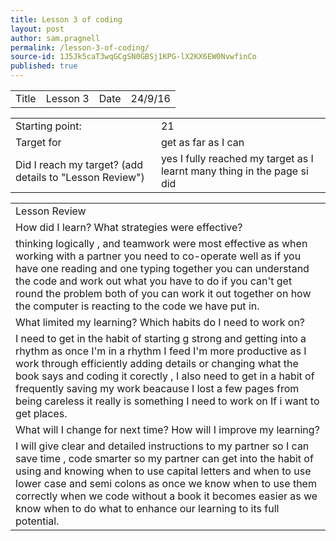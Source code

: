 ```yaml
---
title: Lesson 3 of coding
layout: post
author: sam.pragnell
permalink: /lesson-3-of-coding/
source-id: 1J5Jk5caT3wqGCgSN0GBSj1KPG-lX2KX6EW0NvwfinCo
published: true
---
```

<table>
  <tr>
    <td>Title</td>
    <td>Lesson 3</td>
    <td>Date</td>
    <td>24/9/16</td>
  </tr>
</table>


<table>
  <tr>
    <td>Starting point:</td>
    <td>21</td>
  </tr>
  <tr>
    <td>Target for </td>
    <td>get as far as I can</td>
  </tr>
  <tr>
    <td>Did I reach my target? 
(add details to "Lesson Review")</td>
    <td> yes I fully reached my target as I learnt many thing in the page si did</td>
  </tr>
</table>


<table>
  <tr>
    <td>Lesson Review</td>
  </tr>
  <tr>
    <td>How did I learn? What strategies were effective? </td>
  </tr>
  <tr>
    <td>thinking logically , and teamwork were most effective as when working with a partner you need to co-operate well as if you have one reading and one typing together you can understand the code and work out what you have to do if you can't get round the problem both of you can work it out together on how the computer is reacting to the code we have put in.</td>
  </tr>
  <tr>
    <td>What limited my learning? Which habits do I need to work on? </td>
  </tr>
  <tr>
    <td>I need to get in the habit of starting g strong and getting into a rhythm as once I'm in a rhythm I feed I'm more productive as I work through efficiently adding details or changing what the book says and coding it corectly , I also need to get in a habit of frequently saving my work beacause I lost a few pages from being careless it really is something I need to work on If i want to get places.
</td>
  </tr>
  <tr>
    <td>What will I change for next time? How will I improve my learning?</td>
  </tr>
  <tr>
    <td>I will give clear and detailed instructions to my partner so I can save time , code smarter so my partner can get into the habit of using and knowing when to use capital letters and when to use lower case and semi colons as once we know when to use them correctly when we code without a book it becomes easier as we know when to do what to enhance our learning to its full potential.</td>
  </tr>
</table>


